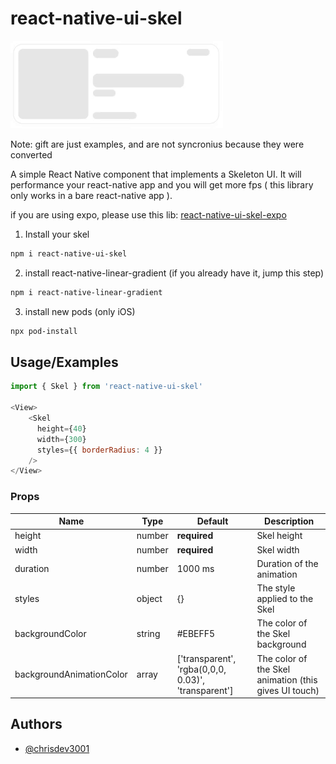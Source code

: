 
# react-native-ui-skel

![Alt Text](https://github.com/chrisdev3001/react-native-ui-skel/blob/master/skel1.gif?raw=true)


Note: gift are just examples, and are not syncronius because they were converted


A simple React Native component that implements a Skeleton UI.
It will performance your react-native app and you will get more fps ( this library only works in a bare react-native app ).

if you are using expo, please use this lib: [react-native-ui-skel-expo](https://www.npmjs.com/package/react-native-ui-skel-expo)

1. Install your skel

```bash
npm i react-native-ui-skel
```

2. install react-native-linear-gradient (if you already have it, jump this step)

```bash
npm i react-native-linear-gradient
```

3. install new pods (only iOS)

```bash
npx pod-install
```

## Usage/Examples

```javascript
import { Skel } from 'react-native-ui-skel'

<View>
    <Skel 
      height={40} 
      width={300}
      styles={{ borderRadius: 4 }}
    />
</View>
```




### Props

| Name               | Type             | Default                 | Description                                                                                                                       |
| ------------------ | ---------------- | ----------------------- | --------------------------------------------------------------------------------------------------------------------------------- |
| height          | number             | **required**            | Skel height                                                                                |
| width          | number             | **required**            | Skel width                                                                                            |
| duration           | number           | 1000 ms                 | Duration of the animation                                                                                                |
| styles     | object           | {}                 | The style applied to the Skel                                                                                    |
| backgroundColor             | string           | #EBEFF5 | The color of the Skel background                                                                                                      |
| backgroundAnimationColor     | array           | ['transparent', 'rgba(0,0,0, 0.03)', 'transparent']               | The color of the Skel animation (this gives UI touch)



## Authors

- [@chrisdev3001](https://www.github.com/chrisdev3001)
